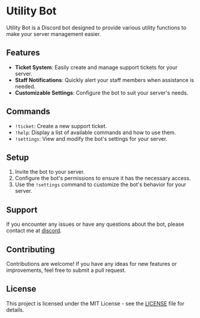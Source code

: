 # Utility Bot

Utility Bot is a Discord bot designed to provide various utility functions to make your server management easier.

## Features

- **Ticket System**: Easily create and manage support tickets for your server.
- **Staff Notifications**: Quickly alert your staff members when assistance is needed.
- **Customizable Settings**: Configure the bot to suit your server's needs.

## Commands

- `!ticket`: Create a new support ticket.
- `!help`: Display a list of available commands and how to use them.
- `!settings`: View and modify the bot's settings for your server.

## Setup

1. Invite the bot to your server.
2. Configure the bot's permissions to ensure it has the necessary access.
3. Use the `!settings` command to customize the bot's behavior for your server.

## Support

If you encounter any issues or have any questions about the bot, please contact me at [discord](https://discord.com/users/887532157747212370).

## Contributing

Contributions are welcome! If you have any ideas for new features or improvements, feel free to submit a pull request.

## License

This project is licensed under the MIT License - see the [LICENSE](LICENSE) file for details.
